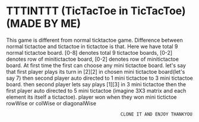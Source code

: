 # TTTINTTT (TicTacToe in TicTacToe) (MADE BY ME)
This game is different from normal ticktactoe game. Difference between normal tictactoe and tictactoe in tictactoe is that.
Here we have total 9 normal tictactoe board.
[0-8] denotes total 9 tictactoe boards, [0-2] denotes row of minitictactoe board, [0-2] denotes row of minitictactoe board.
At first time the first can choose any mini tictactoe board.
let's say that first player plays its turn in [2][2] in chosen mini tictactoe board(let's say 7) then second player auto directed to 1 mini tictactoe to 3 mini tictactoe board. then second player lets say plays [1][3] in 3 mini tictactoe then the first player auto directed to 5 mini tictactoe (imagine 3X3 matrix and each element its itself a tictactoe).
player won when they won mini tictictoe rowWise or colWise or diagonalWise 



                                               CLONE IT AND ENJOY THANKYOU
